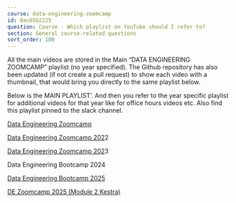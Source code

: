 ```yaml
---
course: data-engineering-zoomcamp
id: 8ac65b2225
question: Course - Which playlist on YouTube should I refer to?
section: General course-related questions
sort_order: 100
---
```


All the main videos are stored in the Main “DATA ENGINEERING ZOOMCAMP” playlist (no year specified). The Github repository has also been updated (if not create a pull request) to show each video with a thumbnail, that would bring you directly to the same playlist below.

Below is the MAIN PLAYLIST’. And then you refer to the year specific playlist for additional videos for that year like for office hours videos etc. Also find this playlist pinned to the slack channel.

[Data Engineering ](https://www.youtube.com/playlist?list=PL3MmuxUbc_hJed7dXYoJw8DoCuVHhGEQb)[Zoomcamp](https://www.youtube.com/playlist?list=PL3MmuxUbc_hJed7dXYoJw8DoCuVHhGEQb)

[Data Engineering ](https://www.youtube.com/playlist?list=PL3MmuxUbc_hKVX8VnwWCPaWlIHf1qmg8s)[Zoomcamp](https://www.youtube.com/playlist?list=PL3MmuxUbc_hKVX8VnwWCPaWlIHf1qmg8s)[ 202](https://www.youtube.com/playlist?list=PL3MmuxUbc_hKVX8VnwWCPaWlIHf1qmg8s)2

[Data Engineering Zoomcamp 202](https://www.youtube.com/playlist?list=PL3MmuxUbc_hJjEePXIdE-LVUx_1ZZjYGW)3

Data Engineering Bootcamp 2024

[Data Engineering Bootcamp 2025](https://www.youtube.com/playlist?list=PL3MmuxUbc_hJZdpLpRHp7dg6EOx828q6y)

[DE Zoomcamp 2025 (Module 2 Kestra)](https://www.youtube.com/playlist?list=PLEK3H8YwZn1oPPShk2p5k3E9vO-gPnUCf)

